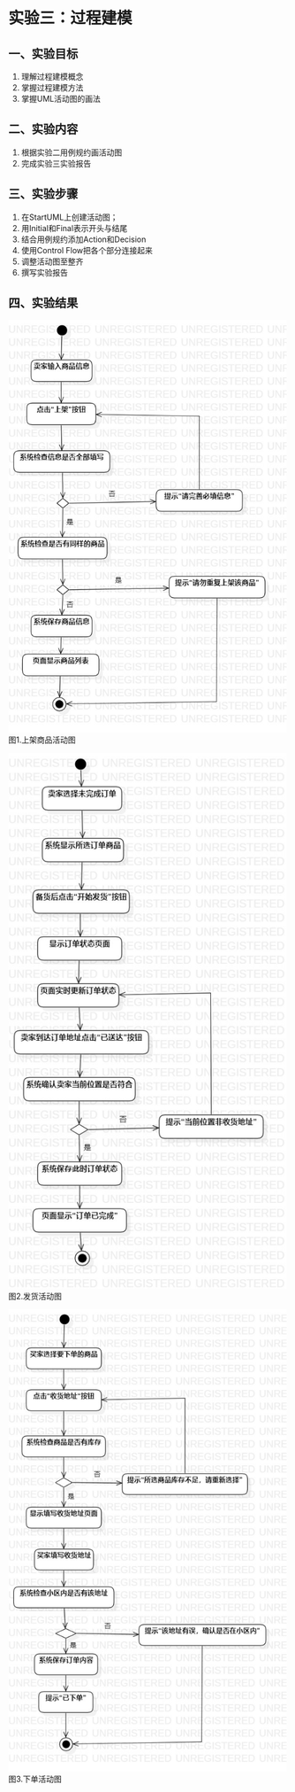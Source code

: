 # 实验三：过程建模

## 一、实验目标

1. 理解过程建模概念
2. 掌握过程建模方法
2. 掌握UML活动图的画法

## 二、实验内容

1. 根据实验二用例规约画活动图
2. 完成实验三实验报告

## 三、实验步骤

1. 在StartUML上创建活动图；
2. 用Initial和Final表示开头与结尾
3. 结合用例规约添加Action和Decision
4. 使用Control Flow把各个部分连接起来
5. 调整活动图至整齐
6. 撰写实验报告

## 四、实验结果

![上架商品活动图](./Lab3_ActivityDiagram1.jpg)  
图1.上架商品活动图

![发货活动图](./Lab3_ActivityDiagram2.jpg)  
图2.发货活动图

![下单活动图](./Lab3_ActivityDiagram3.jpg)  
图3.下单活动图

